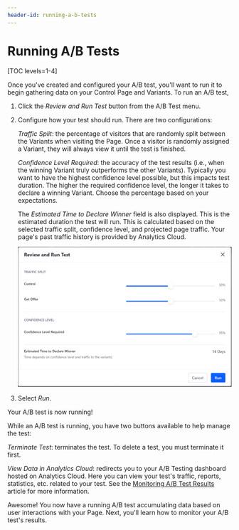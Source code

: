 ```yaml
---
header-id: running-a-b-tests
---
```


# Running A/B Tests

[TOC levels=1-4]

Once you've created and configured your A/B test, you'll want to run it to begin
gathering data on your Control Page and Variants. To run an A/B test,

1.  Click the *Review and Run Test* button from the A/B Test menu.

2.  Configure how your test should run. There are two configurations:

    *Traffic Split*: the percentage of visitors that are randomly split between
    the Variants when visiting the Page. Once a visitor is randomly assigned a
    Variant, they will always view it until the test is finished.

    *Confidence Level Required*: the accuracy of the test results (i.e., when
    the winning Variant truly outperforms the other Variants). Typically you
    want to have the highest confidence level possible, but this impacts test
    duration. The higher the required confidence level, the longer it takes to
    declare a winning Variant. Choose the percentage based on your expectations.

    The *Estimated Time to Declare Winner* field is also displayed. This is the
    estimated duration the test will run. This is calculated based on the
    selected traffic split, confidence level, and projected page traffic. Your
    page's past traffic history is provided by Analytics Cloud.

    ![Figure 1: Configure the final parameters of your A/B test before running it.](../../../images-dxp/run-ab-test.png)

3.  Select *Run*.

Your A/B test is now running!

While an A/B test is running, you have two buttons available to help manage the
test:

*Terminate Test*: terminates the test. To delete a test, you must terminate it
first.

*View Data in Analytics Cloud*: redirects you to your A/B Testing dashboard
hosted on Analytics Cloud. Here you can view your test's traffic, reports,
statistics, etc. related to your test. See the
[Monitoring A/B Test Results](/docs/7-2/user/-/knowledge_base/u/monitoring-a-b-test-results)
article for more information.

Awesome! You now have a running A/B test accumulating data based on user
interactions with your Page. Next, you'll learn how to monitor your A/B test's
results.
